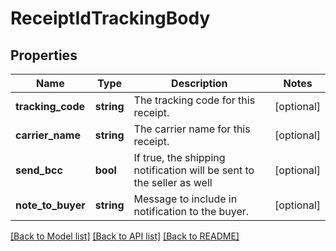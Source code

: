 # ReceiptIdTrackingBody

## Properties
Name | Type | Description | Notes
------------ | ------------- | ------------- | -------------
**tracking_code** | **string** | The tracking code for this receipt. | [optional] 
**carrier_name** | **string** | The carrier name for this receipt. | [optional] 
**send_bcc** | **bool** | If true, the shipping notification will be sent to the seller as well | [optional] 
**note_to_buyer** | **string** | Message to include in notification to the buyer. | [optional] 

[[Back to Model list]](../../README.md#documentation-for-models) [[Back to API list]](../../README.md#documentation-for-api-endpoints) [[Back to README]](../../README.md)

